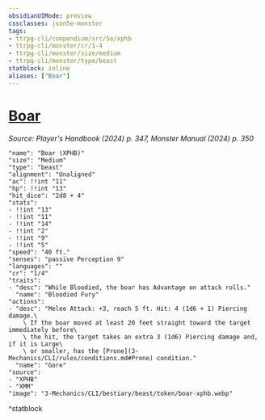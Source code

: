 ```yaml
---
obsidianUIMode: preview
cssclasses: json5e-monster
tags:
- ttrpg-cli/compendium/src/5e/xphb
- ttrpg-cli/monster/cr/1-4
- ttrpg-cli/monster/size/medium
- ttrpg-cli/monster/type/beast
statblock: inline
aliases: ["Boar"]
---
```

# [Boar](3-Mechanics\CLI\bestiary\beast/boar-xphb.md)
*Source: Player's Handbook (2024) p. 347, Monster Manual (2024) p. 350*  

```statblock
"name": "Boar (XPHB)"
"size": "Medium"
"type": "beast"
"alignment": "Unaligned"
"ac": !!int "11"
"hp": !!int "13"
"hit_dice": "2d8 + 4"
"stats":
- !!int "13"
- !!int "11"
- !!int "14"
- !!int "2"
- !!int "9"
- !!int "5"
"speed": "40 ft."
"senses": "passive Perception 9"
"languages": ""
"cr": "1/4"
"traits":
- "desc": "While Bloodied, the boar has Advantage on attack rolls."
  "name": "Bloodied Fury"
"actions":
- "desc": "Melee Attack: +3, reach 5 ft. Hit: 4 (1d6 + 1) Piercing damage.\
    \ If the boar moved at least 20 feet straight toward the target immediately before\
    \ the hit, the target takes an extra 3 (1d6) Piercing damage and, if it is Large\
    \ or smaller, has the [Prone](3-Mechanics/CLI/rules/conditions.md#Prone) condition."
  "name": "Gore"
"source":
- "XPHB"
- "XMM"
"image": "3-Mechanics/CLI/bestiary/beast/token/boar-xphb.webp"
```
^statblock